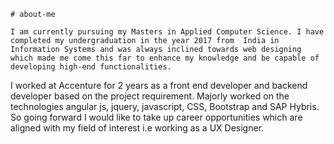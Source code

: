     # about-me

    I am currently pursuing my Masters in Applied Computer Science. I have completed my undergraduation in the year 2017 from  India in Information Systems and was always inclined towards web designing which made me come this far to enhance my knowledge and be capable of developing high-end functionalities.

I worked at Accenture for 2 years as a front end developer and backend developer based on the project requirement. Majorly worked on the technologies angular js, jquery, javascript, CSS, Bootstrap and SAP Hybris. So going forward I would like to take up career opportunities which are aligned with my field of interest i.e working as a UX Designer.
